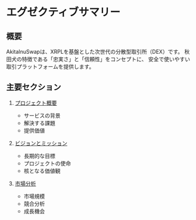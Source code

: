 # エグゼクティブサマリー

## 概要
AkitaInuSwapは、XRPLを基盤とした次世代の分散型取引所（DEX）です。
秋田犬の特徴である「忠実さ」と「信頼性」をコンセプトに、
安全で使いやすい取引プラットフォームを提供します。

## 主要セクション
1. [プロジェクト概要](./project-overview.md)
   - サービスの背景
   - 解決する課題
   - 提供価値

2. [ビジョンとミッション](./vision-mission.md)
   - 長期的な目標
   - プロジェクトの使命
   - 核となる価値観

3. [市場分析](./market-analysis.md)
   - 市場規模
   - 競合分析
   - 成長機会

